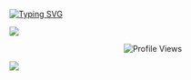 [![Typing SVG](https://readme-typing-svg.demolab.com?font=Fira+Code&pause=1000&color=F70000&random=false&width=435&lines=%231+pineapple+pizza+hater)](https://git.io/typing-svg)


![](https://c8.alamy.com/comp/2B8C2FA/cheerful-enthusiastic-young-man-very-happy-pleased-how-quick-repairment-work-finished-at-home-pointing-upper-left-corner-and-looking-surprised-2B8C2FA.jpg)

<p align="center">
  <img src="https://komarev.com/ghpvc/?username=ashertenenbaum&base=1000&color=red" alt="Profile Views" />
</p>

![](https://komarev.com/ghpvc/?username=ashertenenbaum&base=1000&color=red)
